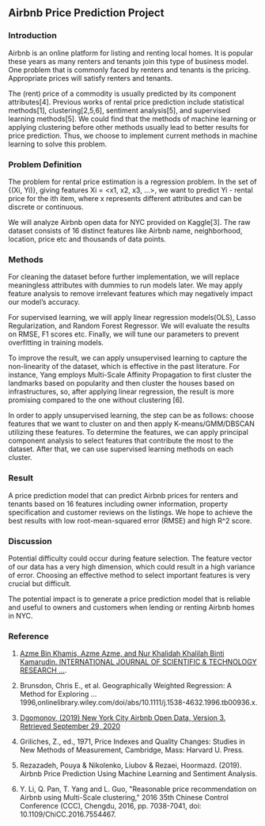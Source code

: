 ## Airbnb Price Prediction Project 


### Introduction

Airbnb is an online platform for listing and renting local homes. It is popular these years as many renters and tenants join this type of business model. One problem that is commonly faced by renters and tenants is the pricing. Appropriate prices will satisfy renters and tenants. 

The (rent) price of a commodity is usually predicted by its component attributes[4]. Previous works of rental price prediction include statistical methods[1], clustering[2,5,6], sentiment analysis[5], and supervised learning methods[5]. We could find that the methods of machine learning or applying clustering before other methods usually lead to better results for price prediction. Thus, we choose to implement current methods in machine learning to solve this problem. 


### Problem Definition

The problem for rental price estimation is a regression problem. In the set of {(Xi, Yi)}, giving features Xi = <x1, x2, x3, ...>, we want to predict Yi - rental price for the ith item, where x represents different attributes and can be discrete or continuous.

We will analyze Airbnb open data for NYC provided on Kaggle[3]. The raw dataset consists of 16 distinct features like Airbnb name, neighborhood, location, price etc and thousands of data points.


### Methods

For cleaning the dataset before further implementation, we will replace meaningless attributes with dummies to run models later. We may apply feature analysis to remove irrelevant features which may negatively impact our model’s accuracy.

For supervised learning, we will apply linear regression models(OLS), Lasso Regularization, and Random Forest Regressor. We will evaluate the results on RMSE, F1 scores etc. Finally, we will tune our parameters to prevent overfitting in training models.

To improve the result, we can apply unsupervised learning to capture the non-linearity of the dataset, which is effective in the past literature. For instance, Yang employs Multi-Scale Affinity Propagation to first cluster the landmarks based on popularity and then cluster the houses based on infrastructures, so, after applying linear regression, the result is more promising compared to the one without clustering [6]. 

In order to apply unsupervised learning, the step can be as follows: choose features that we want to cluster on and then apply K-means/GMM/DBSCAN utilizing these features. To determine the features, we can apply principal component analysis to select features that contribute the most to the dataset. After that, we can use supervised learning methods on each cluster.


### Result

A price prediction model that can predict Airbnb prices for renters and tenants based on 16 features including owner information, property specification and customer reviews on the listings. We hope to achieve the best results with low root-mean-squared error (RMSE) and high R^2 score.


### Discussion

Potential difficulty could occur during feature selection. The feature vector of our data has a very high dimension, which could result in a high variance of error. Choosing an effective method to select important features is very crucial but difficult. 

The potential impact is to generate a price prediction model that is reliable and useful to owners and customers when lending or renting Airbnb homes in NYC. 


### Reference 

1. [Azme Bin Khamis, Azme Azme, and Nur Khalidah Khalilah Binti Kamarudin. INTERNATIONAL JOURNAL OF SCIENTIFIC & TECHNOLOGY RESEARCH ...](www.ijstr.org/final-print/dec2014/Comparative-Study-On-Estimate-House-Price-Using-Statistical-And-Neural-Network-Model-.pdf).

2. Brunsdon, Chris E., et al. Geographically Weighted Regression: A Method for Exploring ... 1996,onlinelibrary.wiley.com/doi/abs/10.1111/j.1538-4632.1996.tb00936.x.

3. [Dgomonov, (2019) New York City Airbnb Open Data, Version 3. Retrieved September 29, 2020](https://www.kaggle.com/dgomonov/new-york-city-airbnb-open-data)

4. Griliches, Z., ed., 1971, Price Indexes and Quality Changes: Studies in New Methods of Measurement, Cambridge, Mass: Harvard U. Press.

5. Rezazadeh, Pouya & Nikolenko, Liubov & Rezaei, Hoormazd. (2019). Airbnb Price Prediction Using Machine Learning and Sentiment Analysis. 

6. Y. Li, Q. Pan, T. Yang and L. Guo, "Reasonable price recommendation on Airbnb using Multi-Scale clustering," 2016 35th Chinese Control Conference (CCC), Chengdu, 2016, pp. 7038-7041, doi: 10.1109/ChiCC.2016.7554467.

